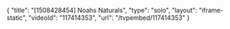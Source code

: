 {
    "title": "[1508428454] Noahs Naturals",
    "type": "solo",
    "layout": "iframe-static",
    "videoId": "117414353",
    "url": "\/tvpembed\/117414353"
}